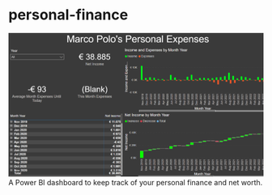 # personal-finance
![Alt text](thumbnail.png)
A Power BI dashboard to keep track of your personal finance and net worth.
